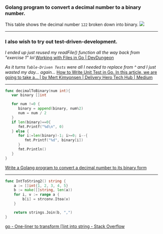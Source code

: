 ### Golang program to convert a decimal number to a binary number.

This table shows the decimal number `122` broken down into binary. 
![](https://content.instructables.com/FHI/OAFN/IKWXG1GA/FHIOAFNIKWXG1GA.png?auto=webp&frame=1&fit=bounds&md=b0e8280c5ef001c4b99248c6857165a4)

---

### I also wish to try out test-driven-development.

*I ended up just reused my readFile() function all the way back from "exercise 1" lol*
[Working with Files in Go | DevDungeon](https://www.devdungeon.com/content/working-files-go#seek)

*As it turns `Table-Driven Tests` were all I needed to replace from ^ and I just wasted my day... again...*
[How to Write Unit Test in Go. In this article, we are going to take a… | by Mert Kimyonşen | Delivery Hero Tech Hub | Medium](https://medium.com/yemeksepeti-teknoloji/how-to-write-unit-test-in-go-1df2b98ad510)

---

```go
func decimalToBinary(num int){
   var binary []int

   for num !=0 {
      binary = append(binary, num%2)
      num = num / 2
   }
   if len(binary)==0{
      fmt.Printf("%d\n", 0)
   } else {
      for i:=len(binary)-1; i>=0; i--{
         fmt.Printf("%d", binary[i])
      }
      fmt.Println()
   }
}
```
[Write a Golang program to convert a decimal number to its binary form](https://www.tutorialspoint.com/write-a-golang-program-to-convert-a-decimal-number-to-its-binary-form#:~:text=Step%201%3A%20Define%20a%20function,binary%20array%20in%20reverse%20order.)

---

```go
func IntToString2() string {
    a := []int{1, 2, 3, 4, 5}
    b := make([]string, len(a))
    for i, v := range a {
        b[i] = strconv.Itoa(v)
    }

    return strings.Join(b, ",")
}
```
[go - One-liner to transform []int into string - Stack Overflow](https://stackoverflow.com/questions/37532255/one-liner-to-transform-int-into-string)
